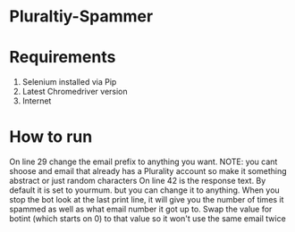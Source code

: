 # Pluraltiy-Spammer

# Requirements

1. Selenium installed via Pip
2. Latest Chromedriver version
3. Internet

# How to run

On line 29 change the email prefix to anything you want. NOTE: you cant shoose and email that already has a Plurality account so make it something abstract or just random characters
On line 42 is the response text. By default it is set to yourmum. but you can change it to anything.
When you stop the bot look at the last print line, it will give you the number of times it spammed as well as what email number it got up to. Swap the value for botint (which starts on 0) to that value so it won't use the same email twice

